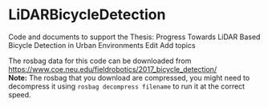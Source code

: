 # LiDARBicycleDetection
Code and documents to support the Thesis: Progress Towards LiDAR Based Bicycle Detection in Urban Environments Edit Add topics

The rosbag data for this code can be downloaded from https://www.coe.neu.edu/fieldrobotics/2017_bicycle_detection/  
**Note:** The rosbag that you download are compressed, you might need to decompress it using `rosbag decompress filename` to run it at the correct speed.

